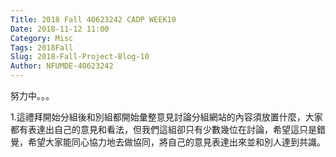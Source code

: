```yaml
---
Title: 2018 Fall 40623242 CADP WEEK10
Date: 2018-11-12 11:00
Category: Misc
Tags: 2018Fall
Slug: 2018-Fall-Project-Blog-10
Author: NFUMDE-40623242
---
```


努力中。。。

<!-- PELICAN_END_SUMMARY -->

1.這禮拜開始分組後和別組都開始彙整意見討論分組網站的內容須放置什麼，大家都有表達出自己的意見和看法，但我們這組卻只有少數幾位在討論，希望這只是錯覺，希望大家能同心協力地去做協同，將自己的意見表達出來並和別人達到共識。

